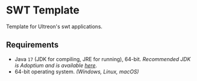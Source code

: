 # SWT Template
Template for Ultreon's swt applications.

## Requirements
 * Java `17` (JDK for compiling, JRE for running), 64-bit. *Recommended JDK is Adoptium and is available [here](https://adoptium.net/)*.
 * 64-bit operating system. *(Windows, Linux, macOS)*
